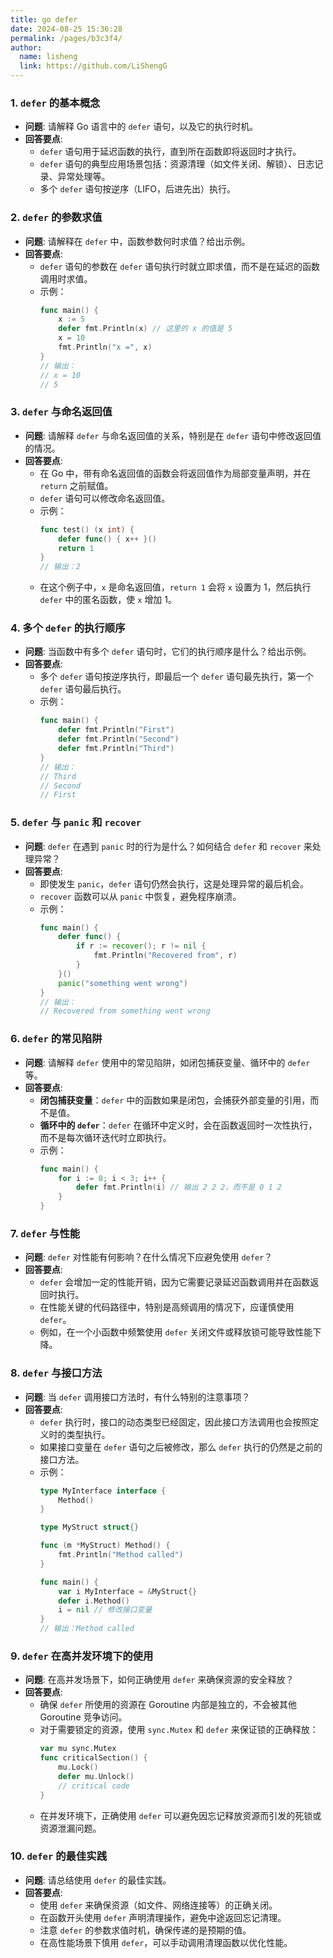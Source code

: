 ```yaml
---
title: go defer
date: 2024-08-25 15:36:28
permalink: /pages/b3c3f4/
author: 
  name: lisheng
  link: https://github.com/LiShengG
---
```



### 1. **`defer` 的基本概念**
   - **问题**: 请解释 Go 语言中的 `defer` 语句，以及它的执行时机。
   - **回答要点**:
     - `defer` 语句用于延迟函数的执行，直到所在函数即将返回时才执行。
     - `defer` 语句的典型应用场景包括：资源清理（如文件关闭、解锁）、日志记录、异常处理等。
     - 多个 `defer` 语句按逆序（LIFO，后进先出）执行。

### 2. **`defer` 的参数求值**
   - **问题**: 请解释在 `defer` 中，函数参数何时求值？给出示例。
   - **回答要点**:
     - `defer` 语句的参数在 `defer` 语句执行时就立即求值，而不是在延迟的函数调用时求值。
     - 示例：
       ```go
       func main() {
           x := 5
           defer fmt.Println(x) // 这里的 x 的值是 5
           x = 10
           fmt.Println("x =", x)
       }
       // 输出：
       // x = 10
       // 5
       ```

### 3. **`defer` 与命名返回值**
   - **问题**: 请解释 `defer` 与命名返回值的关系，特别是在 `defer` 语句中修改返回值的情况。
   - **回答要点**:
     - 在 Go 中，带有命名返回值的函数会将返回值作为局部变量声明，并在 `return` 之前赋值。
     - `defer` 语句可以修改命名返回值。
     - 示例：
       ```go
       func test() (x int) {
           defer func() { x++ }()
           return 1
       }
       // 输出：2
       ```
     - 在这个例子中，`x` 是命名返回值，`return 1` 会将 `x` 设置为 1，然后执行 `defer` 中的匿名函数，使 `x` 增加 1。

### 4. **多个 `defer` 的执行顺序**
   - **问题**: 当函数中有多个 `defer` 语句时，它们的执行顺序是什么？给出示例。
   - **回答要点**:
     - 多个 `defer` 语句按逆序执行，即最后一个 `defer` 语句最先执行，第一个 `defer` 语句最后执行。
     - 示例：
       ```go
       func main() {
           defer fmt.Println("First")
           defer fmt.Println("Second")
           defer fmt.Println("Third")
       }
       // 输出：
       // Third
       // Second
       // First
       ```

### 5. **`defer` 与 `panic` 和 `recover`**
   - **问题**: `defer` 在遇到 `panic` 时的行为是什么？如何结合 `defer` 和 `recover` 来处理异常？
   - **回答要点**:
     - 即使发生 `panic`，`defer` 语句仍然会执行，这是处理异常的最后机会。
     - `recover` 函数可以从 `panic` 中恢复，避免程序崩溃。
     - 示例：
       ```go
       func main() {
           defer func() {
               if r := recover(); r != nil {
                   fmt.Println("Recovered from", r)
               }
           }()
           panic("something went wrong")
       }
       // 输出：
       // Recovered from something went wrong
       ```

### 6. **`defer` 的常见陷阱**
   - **问题**: 请解释 `defer` 使用中的常见陷阱，如闭包捕获变量、循环中的 `defer` 等。
   - **回答要点**:
     - **闭包捕获变量**：`defer` 中的函数如果是闭包，会捕获外部变量的引用，而不是值。
     - **循环中的 `defer`**：`defer` 在循环中定义时，会在函数返回时一次性执行，而不是每次循环迭代时立即执行。
     - 示例：
       ```go
       func main() {
           for i := 0; i < 3; i++ {
               defer fmt.Println(i) // 输出 2 2 2，而不是 0 1 2
           }
       }
       ```

### 7. **`defer` 与性能**
   - **问题**: `defer` 对性能有何影响？在什么情况下应避免使用 `defer`？
   - **回答要点**:
     - `defer` 会增加一定的性能开销，因为它需要记录延迟函数调用并在函数返回时执行。
     - 在性能关键的代码路径中，特别是高频调用的情况下，应谨慎使用 `defer`。
     - 例如，在一个小函数中频繁使用 `defer` 关闭文件或释放锁可能导致性能下降。

### 8. **`defer` 与接口方法**
   - **问题**: 当 `defer` 调用接口方法时，有什么特别的注意事项？
   - **回答要点**:
     - `defer` 执行时，接口的动态类型已经固定，因此接口方法调用也会按照定义时的类型执行。
     - 如果接口变量在 `defer` 语句之后被修改，那么 `defer` 执行的仍然是之前的接口方法。
     - 示例：
       ```go
       type MyInterface interface {
           Method()
       }

       type MyStruct struct{}

       func (m *MyStruct) Method() {
           fmt.Println("Method called")
       }

       func main() {
           var i MyInterface = &MyStruct{}
           defer i.Method()
           i = nil // 修改接口变量
       }
       // 输出：Method called
       ```

### 9. **`defer` 在高并发环境下的使用**
   - **问题**: 在高并发场景下，如何正确使用 `defer` 来确保资源的安全释放？
   - **回答要点**:
     - 确保 `defer` 所使用的资源在 Goroutine 内部是独立的，不会被其他 Goroutine 竞争访问。
     - 对于需要锁定的资源，使用 `sync.Mutex` 和 `defer` 来保证锁的正确释放：
       ```go
       var mu sync.Mutex
       func criticalSection() {
           mu.Lock()
           defer mu.Unlock()
           // critical code
       }
       ```
     - 在并发环境下，正确使用 `defer` 可以避免因忘记释放资源而引发的死锁或资源泄漏问题。

### 10. **`defer` 的最佳实践**
   - **问题**: 请总结使用 `defer` 的最佳实践。
   - **回答要点**:
     - 使用 `defer` 来确保资源（如文件、网络连接等）的正确关闭。
     - 在函数开头使用 `defer` 声明清理操作，避免中途返回忘记清理。
     - 注意 `defer` 的参数求值时机，确保传递的是预期的值。
     - 在高性能场景下慎用 `defer`，可以手动调用清理函数以优化性能。

